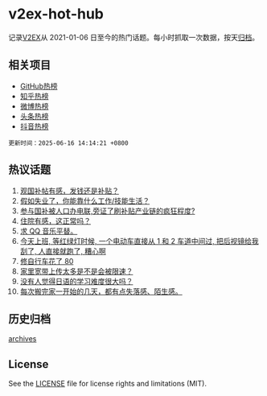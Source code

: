 # v2ex-hot-hub

 记录[V2EX](https://www.v2ex.com/)从 2021-01-06 日至今的热门话题。每小时抓取一次数据，按天[归档](archives)。
 
 ## 相关项目

- [GitHub热榜](https://github.com/it985/github-hot-hub)
- [知乎热榜](https://github.com/it985/zhihu-hot-hub)
- [微博热榜](https://github.com/it985/weibo-hot-hub)
- [头条热榜](https://github.com/it985/toutiao-hot-hub)
- [抖音热榜](https://github.com/it985/douyin-hot-hub)


 `更新时间：2025-06-16 14:14:21 +0800`

## 热议话题

1. [观国补帖有感，发钱还是补贴？](https://www.v2ex.com/t/1138796)
1. [假如失业了，你能靠什么工作/技能生活？](https://www.v2ex.com/t/1138766)
1. [参与国补被人口办电联,旁证了刷补贴产业链的疯狂程度?](https://www.v2ex.com/t/1138674)
1. [住院有感，这正常吗？](https://www.v2ex.com/t/1138840)
1. [求 QQ 音乐平替。](https://www.v2ex.com/t/1138748)
1. [今天上班, 等红绿灯时候, 一个电动车直接从 1 和 2 车道中间过, 把后视镜给我刮了, 人直接就跑了, 糟心啊](https://www.v2ex.com/t/1138749)
1. [修自行车花了 80](https://www.v2ex.com/t/1138714)
1. [家里宽带上传太多是不是会被限速？](https://www.v2ex.com/t/1138678)
1. [没有人觉得日语的学习难度很大吗？](https://www.v2ex.com/t/1138764)
1. [每次搬完家一开始的几天，都有点失落感、陌生感。](https://www.v2ex.com/t/1138720)

## 历史归档

[archives](archives)

## License

See the [LICENSE](LICENSE) file for license rights and limitations (MIT).
